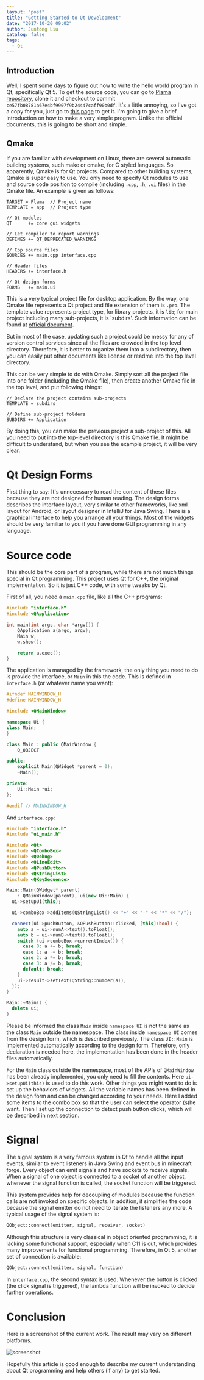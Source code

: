 ```yaml
---
layout: "post"
title: "Getting Started to Qt Development"
date: "2017-10-20 09:02"
author: Juntong Liu
catalog: false
tags:
  - Qt
---
```


## Introduction

Well, I spent some days to figure out how to write the hello world program in Qt, specifically Qt 5. To get the source code, you can go to [Plama repository][1], clone it and checkout to commit `ce57fb08781a67e4bf9907f9b24447caff90b0df`. It's a little annoying, so I've got a copy for you, just go to [this page][2] to get it. I'm going to give a brief introduction on how to make a very simple program. Unlike the official documents, this is going to be short and simple.

## Qmake

If you are familiar with development on Linux, there are several automatic building systems, such make or cmake, for C styled languages. So apparently, Qmake is for Qt projects. Compared to other building systems, Qmake is super easy to use. You only need to specify Qt modules to use and source code position to compile (including `.cpp`, `.h`, `.ui` files) in the Qmake file. An example is given as follows:

```
TARGET = Plama  // Project name
TEMPLATE = app  // Project type

// Qt modules
QT      += core gui widgets

// Let compiler to report warnings
DEFINES += QT_DEPRECATED_WARNINGS

// Cpp source files
SOURCES += main.cpp interface.cpp

// Header files
HEADERS += interface.h

// Qt design forms
FORMS   += main.ui
```

This is a very typical project file for desktop application. By the way, one Qmake file represents a Qt project and file extension of them is `.pro`. The template value represents project type, for library projects, it is `lib`; for main project including many sub-projects, it is `subdirs'. Such information can be found at [official document][3].

But in most of the case, updating such a project could be messy for any of version control services since all the files are crowded in the top level directory. Therefore, it is better to organize them into a subdirectory, then you can easily put other documents like license or readme into the top level directory.

This can be very simple to do with Qmake. Simply sort all the project file into one folder (including the Qmake file), then create another Qmake file in the top level, and put following things:

```
// Declare the project contains sub-projects
TEMPLATE = subdirs

// Define sub-project folders
SUBDIRS += Application
```

By doing this, you can make the previous project a sub-project of this. All you need to put into the top-level directory is this Qmake file. It might be difficult to understand, but when you see the example project, it will be very clear.

# Qt Design Forms

First thing to say: It's unnecessary to read the content of these files because they are not designed for human reading. The design forms describes the interface layout, very similar to other frameworks, like xml layout for Android, or layout designer in IntelliJ for Java Swing. There is a graphical interface to help you arrange all your things. Most of the widgets should be very familiar to you if you have done GUI programming in any language.

# Source code

This should be the core part of a program, while there are not much things special in Qt programming. This project uses Qt for C++, the original implementation. So it is just C++ code, with some tweaks by Qt.

First of all, you need a `main.cpp` file, like all the C++ programs:

```cpp
#include "interface.h"
#include <QApplication>

int main(int argc, char *argv[]) {
    QApplication a(argc, argv);
    Main w;
    w.show();

    return a.exec();
}
```

The application is managed by the framework, the only thing you need to do is provide the interface, or `Main` in this the code. This is defined in `interface.h` (or whatever name you want):

```cpp
#ifndef MAINWINDOW_H
#define MAINWINDOW_H

#include <QMainWindow>

namespace Ui {
class Main;
}

class Main : public QMainWindow {
    Q_OBJECT

public:
    explicit Main(QWidget *parent = 0);
    ~Main();

private:
    Ui::Main *ui;
};

#endif // MAINWINDOW_H
```

And `interface.cpp`:

```cpp
#include "interface.h"
#include "ui_main.h"

#include <Qt>
#include <QComboBox>
#include <QDebug>
#include <QLineEdit>
#include <QPushButton>
#include <QStringList>
#include <QKeySequence>

Main::Main(QWidget* parent)
    : QMainWindow(parent), ui(new Ui::Main) {
  ui->setupUi(this);

  ui->comboBox->addItems(QStringList() << "+" << "-" << "*" << "/");

  connect(ui->pushButton, &QPushButton::clicked, [this](bool) {
    auto a = ui->numA->text().toFloat();
    auto b = ui->numB->text().toFloat();
    switch (ui->comboBox->currentIndex()) {
      case 0: a += b; break;
      case 1: a -= b; break;
      case 2: a *= b; break;
      case 3: a /= b; break;
      default: break;
    }
    ui->result->setText(QString::number(a));
  });
}

Main::~Main() {
  delete ui;
}
```

Please be informed the class `Main` inside `namespace UI` is not the same as the class `Main` outside the namespace. The class inside `namespace UI` comes from the design form, which is described previously. The class `UI::Main` is implemented automatically according to the design form. Therefore, only declaration is needed here, the implementation has been done in the header files automatically.

For the `Main` class outside the namespace, most of the APIs of `QMainWindow` has been already implemented, you only need to fill the contents. Here `ui->setupUi(this)` is used to do this work. Other things you might want to do is set up the behaviors of widgets. All the variable names has been defined in the design form and can be changed according to your needs. Here I added some items to the combo box so that the user can select the operator (s)he want. Then I set up the connection to detect push button clicks, which will be described in next section.

# Signal

The signal system is a very famous system in Qt to handle all the input events, similar to event listeners in Java Swing and event bus in minecraft forge. Every object can emit signals and have sockets to receive signals. When a signal of one object is connected to a socket of another object, whenever the signal function is called, the socket function will be triggered.

This system provides help for decoupling of modules because the function calls are not invoked on specific objects. In addition, it simplifies the code because the signal emitter do not need to iterate the listeners any more. A typical usage of the signal system is:

```cpp
QObject::connect(emitter, signal, receiver, socket)
```

Although this structure is very classical in object oriented programming, it is lacking some functional support, especially when C11 is out, which provides many improvements for functional programming. Therefore, in Qt 5, another set of connection is available:

```cpp
QObject::connect(emitter, signal, function)
```

In `interface.cpp`, the second syntax is used. Whenever the button is clicked (the click signal is triggered), the lambda function will be invoked to decide further operations.

# Conclusion

Here is a screenshot of the current work. The result may vary on different platforms.

![screenshot][4]

Hopefully this article is good enough to describe my current understanding about Qt programming and help others (if any) to get started.


[1]: https://github.com/PlamaDev/Plama
[2]: https://github.com/PlamaDev/PlamaBlog/blob/master/share/2017/getting-started-to-qt-development.zip
[3]: http://doc.qt.io/qt-4.8/qmake-project-files.html
[4]: /img/posts/2017/getting-started-on-qt-development.png
